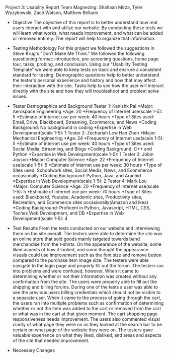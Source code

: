 Project 3: Usability Report
Team Magnezing: Shahaan Mirza, Tyler Wyzykowski, Zach Watson, Matthew Bellario

* Objective
    The objective of this report is to better understand how real users interact with and utilize our website. By conducting these tests we will learn what works, what needs improvement, and what can be added or removed entirely. The report will help to organize that information.

* Testing Methodology
    For this project we followed the suggestions in Steve Krug's "Don't Make Me Think." We followed the following questioning format: introduction, pre-screening questions, home page tour, tasks, probing, and conclusion. Using our "Usability Testing Template" we were able to keep tests on track and ensrure a consistent standard for testing.
    Demographic questions help to better understand the tester's personal experience and history and how that may affect their interaction with the site. Tasks help to see how the user will interact directly with the site and how they will troubleshoot and problem solve issues.

* Tester Demographics and Background
    Tester 1: Kanishk Pal
    *Major: Aerospace Engineering
    *Age: 20
    *Frequency of Internet use(scale 1-5): 5
    *Estimate of internet use per week: 40 hours
    *Type of Sites used: Email, Drive, Blackboard, Streaming, Ecommerce, and News
    *Coding Background: No background in coding
    *Expertise in Web Development(scale 1-5): 1
    Tester 2: Zechariah Low Han Zhen
    *Major: Mechanical Engineering
    *Age: 24
    *Frequency of Internet use(scale 1-5): 5
    *Estimate of internet use per week: 40 hours
    *Type of Sites used: Social Media, Streaming, and Blogs
    *Coding Background: C++ and Python
    *Expertise in Web Development(scale 1-5): 1
    Tester 3: Jobin Joyson
    *Major: Computer Science
    *Age: 22
    *Frequency of Internet use(scale 1-5): 5
    *Estimate of internet use per week: 30 hours
    *Type of Sites used: Schoolwork sites, Social Media, News, and Ecommerce occasionally
    *Coding Background: Python, Java, and Arachid
    *Expertise in Web Development(scale 1-5): 2
    Tester 4: Mark Lou
    *Major: Computer Science
    *Age: 20
    *Frequency of Internet use(scale 1-5): 5
    *Estimate of internet use per week: 70 hours
    *Type of Sites used: Blackboard, Youtube, Academic sites, Productivity sites, Recreation, and Ecommerce sites occasionally(Amazon and Ikea)
    *Coding Background: Proficent in Python, Javascript, HTML, CSS, Teches Web Development, and DB
    *Expertise in Web Development(scale 1-5): 4

* Test Results
From the tests conducted on our website and interviewing them on the site overall. The testers were able to determine the site was an online store that sold goods mainly targeted towards band merchandise from the t-shirts.
On the appearance of the website, some liked aspects of how it looked, and some thought the appearance visuals could use improvement such as the font size and remove button compared to the purchase item image size.
The testers were able navigate to the login page and properly fill out the forum. The testers ran into problems and were confused, however, When it came to determining whether or not their information was created without any confirmation from the site.
The users were properly able to fill out the shipping and billing forums. During one of the tests a user was able to see the previous users billing credentials which should not be visible to a separate user.
When it came to the process of going through the cart, the users ran into multiple problems such as confirmation of determining whether or not the item was added to the cart or removed from the cart or what was in the cart at that given moment. The cart shopping page responsiveness needs improvement.
The users also commented visual clarity of what page they were on as they looked at the search bar to be certain on what page of the website they were on. The testers gave valuable experience on what they liked, disliked, and areas and aspects of the site that needed improvement.

* Necessary Changes
